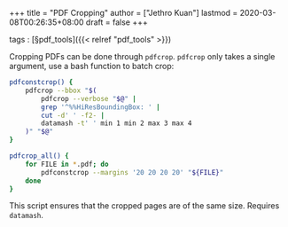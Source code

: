 +++
title = "PDF Cropping"
author = ["Jethro Kuan"]
lastmod = 2020-03-08T00:26:35+08:00
draft = false
+++

tags
: [§pdf\_tools]({{< relref "pdf_tools" >}})

Cropping PDFs can be done through `pdfcrop`. `pdfcrop` only takes a
single argument, use a bash function to batch crop:

```bash
pdfconstcrop() {
    pdfcrop --bbox "$(
        pdfcrop --verbose "$@" |
        grep '^%%HiResBoundingBox: ' |
        cut -d' ' -f2- |
        datamash -t' ' min 1 min 2 max 3 max 4
    )" "$@"
}

pdfcrop_all() {
    for FILE in *.pdf; do
        pdfconstcrop --margins '20 20 20 20' "${FILE}"
    done
}
```

This script ensures that the cropped pages are of the same size.
Requires `datamash`.

